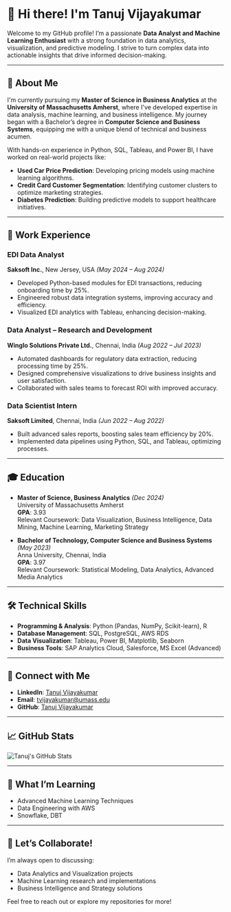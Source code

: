 # 👋 Hi there! I'm Tanuj Vijayakumar

Welcome to my GitHub profile! I’m a passionate **Data Analyst and Machine Learning Enthusiast** with a strong foundation in data analytics, visualization, and predictive modeling. I strive to turn complex data into actionable insights that drive informed decision-making.

---

## 🌟 About Me

I'm currently pursuing my **Master of Science in Business Analytics** at the **University of Massachusetts Amherst**, where I've developed expertise in data analysis, machine learning, and business intelligence. My journey began with a Bachelor’s degree in **Computer Science and Business Systems**, equipping me with a unique blend of technical and business acumen.

With hands-on experience in Python, SQL, Tableau, and Power BI, I have worked on real-world projects like:
- **Used Car Price Prediction**: Developing pricing models using machine learning algorithms.
- **Credit Card Customer Segmentation**: Identifying customer clusters to optimize marketing strategies.
- **Diabetes Prediction**: Building predictive models to support healthcare initiatives.

---

## 💼 Work Experience

### **EDI Data Analyst**  
**Saksoft Inc.**, New Jersey, USA *(May 2024 – Aug 2024)*  
- Developed Python-based modules for EDI transactions, reducing onboarding time by 25%.
- Engineered robust data integration systems, improving accuracy and efficiency.
- Visualized EDI analytics with Tableau, enhancing decision-making.

### **Data Analyst – Research and Development**  
**Winglo Solutions Private Ltd.**, Chennai, India *(Aug 2022 – Jul 2023)*  
- Automated dashboards for regulatory data extraction, reducing processing time by 25%.
- Designed comprehensive visualizations to drive business insights and user satisfaction.
- Collaborated with sales teams to forecast ROI with improved accuracy.

### **Data Scientist Intern**  
**Saksoft Limited**, Chennai, India *(Jun 2022 – Aug 2022)*  
- Built advanced sales reports, boosting sales team efficiency by 20%.
- Implemented data pipelines using Python, SQL, and Tableau, optimizing processes.

---

## 🎓 Education

- **Master of Science, Business Analytics** *(Dec 2024)*  
  University of Massachusetts Amherst  
  **GPA**: 3.93  
  Relevant Coursework: Data Visualization, Business Intelligence, Data Mining, Machine Learning, Marketing Strategy

- **Bachelor of Technology, Computer Science and Business Systems** *(May 2023)*  
  Anna University, Chennai, India  
  **GPA**: 3.97  
  Relevant Coursework: Statistical Modeling, Data Analytics, Advanced Media Analytics

---

## 🛠 Technical Skills

- **Programming & Analysis**: Python (Pandas, NumPy, Scikit-learn), R
- **Database Management**: SQL, PostgreSQL, AWS RDS
- **Data Visualization**: Tableau, Power BI, Matplotlib, Seaborn
- **Business Tools**: SAP Analytics Cloud, Salesforce, MS Excel (Advanced)

---

## 🔗 Connect with Me

- **LinkedIn**: [Tanuj Vijayakumar](https://www.linkedin.com/in/tanujvijayakumar/)  
- **Email**: tvijayakumar@umass.edu  
- **GitHub**: [Tanuj Vijayakumar](https://github.com/tanujvijayakumar)

---

## 📈 GitHub Stats

![Tanuj's GitHub Stats](https://github-readme-stats.vercel.app/api?username=tvijayakumar01&show_icons=true&theme=radical)

---

## 🌱 What I’m Learning
- Advanced Machine Learning Techniques
- Data Engineering with AWS
- Snowflake, DBT

---

## 🤝 Let’s Collaborate!
I’m always open to discussing:
- Data Analytics and Visualization projects
- Machine Learning research and implementations
- Business Intelligence and Strategy solutions

Feel free to reach out or explore my repositories for more!
